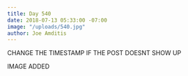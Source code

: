 ```yaml
---
title: Day 540
date: 2018-07-13 05:33:00 -07:00
image: "/uploads/540.jpg"
author: Joe Amditis
---
```


CHANGE THE TIMESTAMP IF THE POST DOESNT SHOW UP

IMAGE ADDED